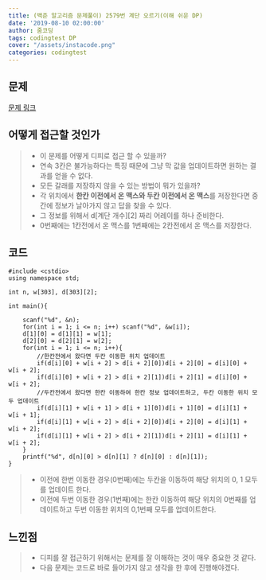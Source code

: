 ```yaml
---
title: (백준 알고리즘 문제풀이) 2579번 계단 오르기(이해 쉬운 DP)
date: '2019-08-10 02:00:00'
author: 줌코딩
tags: codingtest DP
cover: "/assets/instacode.png"
categories: codingtest
---
```


## 문제

[문제 링크](https://www.acmicpc.net/problem/2579)

## 어떻게 접근할 것인가

>* 이 문제를 어떻게 디피로 접근 할 수 있을까?
>* 연속 3칸은 불가능하다는 특징 때문에 그냥 막 값을 업데이트하면 원하는 결과를 얻을 수 없다.
>* 모든 갈래를 저장하지 않을 수 있는 방법이 뭐가 있을까?
>* 각 위치에서 **한칸 이전에서 온 맥스와 두칸 이전에서 온 맥스**를 저장한다면 중간에 정보가 날아가지 않고 답을 찾을 수 있다.
>* 그 정보를 위해서 d\[계단 개수\]\[2\] 짜리 어레이를 하나 준비한다.
>* 0번째에는 1칸전에서 온 맥스를 1번째에는 2칸전에서 온 맥스를 저장한다.

## 코드

    #include <cstdio>
    using namespace std;

    int n, w[303], d[303][2];

    int main(){

        scanf("%d", &n);
        for(int i = 1; i <= n; i++) scanf("%d", &w[i]);
        d[1][0] = d[1][1] = w[1];
        d[2][0] = d[2][1] = w[2];
        for(int i = 1; i <= n; i++){
            //한칸전에서 왔다면 두칸 이동한 위치 업데이트
            if(d[i][0] + w[i + 2] > d[i + 2][0])d[i + 2][0] = d[i][0] + w[i + 2];
            if(d[i][0] + w[i + 2] > d[i + 2][1])d[i + 2][1] = d[i][0] + w[i + 2];
            //두칸전에서 왔다면 한칸 이동하여 한칸 정보 업데이트하고, 두칸 이동한 위치 모두 업데이트
            if(d[i][1] + w[i + 1] > d[i + 1][0])d[i + 1][0] = d[i][1] + w[i + 1]; 
            if(d[i][1] + w[i + 2] > d[i + 2][0])d[i + 2][0] = d[i][1] + w[i + 2];
            if(d[i][1] + w[i + 2] > d[i + 2][1])d[i + 2][1] = d[i][1] + w[i + 2];
        }
        printf("%d", d[n][0] > d[n][1] ? d[n][0] : d[n][1]);
    }

>* 이전에 한번 이동한 경우(0번째)에는 두칸을 이동하여 해당 위치의 0, 1 모두를 업데이트 한다.
>* 이전에 두번 이동한 경우(1번째)에는 한칸 이동하여 해당 위치의 0번째를 업데이트하고 두번 이동한 위치의 0,1번째 모두를 업데이트한다.

## 느낀점

>* 디피를 잘 접근하기 위해서는 문제를 잘 이해하는 것이 매우 중요한 것 같다.
>* 다음 문제는 코드로 바로 들어가지 않고 생각을 한 후에 진행해야겠다.
